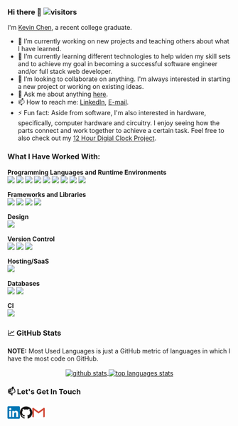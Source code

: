 ### Hi there 👋 ![visitors](https://visitor-badge.glitch.me/badge?page_id=ChibiKev.ChibiKev)
<!--
**ChibiKev/ChibiKev** is a ✨ _special_ ✨ repository because its `README.md` (this file) appears on your GitHub profile.

Here are some ideas to get you started:

- 🔭 I’m currently working on ...
- 🌱 I’m currently learning ...
- 👯 I’m looking to collaborate on ...
- 🤔 I’m looking for help with ...
- 💬 Ask me about ...
- 📫 How to reach me: ...
- 😄 Pronouns: ...
- ⚡ Fun fact: ...
-->

I'm [Kevin Chen](https://www.linkedin.com/in/kevinchen07cd/), a recent college graduate.
- 🔭 I’m currently working on new projects and teaching others about what I have learned.
- 🌱 I’m currently learning different technologies to help widen my skill sets and to achieve my goal in becoming a successful software engineer and/or full stack web developer.
- 👯 I’m looking to collaborate on anything. I'm always interested in starting a new project or working on existing ideas.
- 💬 Ask me about anything [here](https://github.com/ChibiKev/ChibiKev/issues).
- 📫 How to reach me: [LinkedIn](https://www.linkedin.com/in/kevinchen07cd/), [E-mail](mailto:kevinchen.07cd@gmail.com).
- ⚡ Fun fact: Aside from software, I'm also interested in hardware, specifically, computer hardware and circuitry. I enjoy seeing how the parts connect and work together to achieve a certain task. Feel free to also check out my [12 Hour Digial Clock Project](https://chibikev.github.io/Projects/Digital-Clock.html).

### What I Have Worked With:
<b>Programming Languages and Runtime Environments</b><br/>
<img src="https://img.shields.io/badge/node.js%20-%2343853D.svg?&style=for-the-badge&logo=node.js&logoColor=white"/>
<img src="https://img.shields.io/badge/javascript%20-%23323330.svg?&style=for-the-badge&logo=javascript&logoColor=%23F7DF1E"/>
<img src="https://img.shields.io/badge/html5%20-%23E34F26.svg?&style=for-the-badge&logo=html5&logoColor=white"/>
<img src="https://img.shields.io/badge/css3%20-%231572B6.svg?&style=for-the-badge&logo=css3&logoColor=white"/>
<img src="https://img.shields.io/badge/c++%20-%2300599C.svg?&style=for-the-badge&logo=c%2B%2B&ogoColor=white"/>
<img src="https://img.shields.io/badge/c%20-%2300599C.svg?&style=for-the-badge&logo=c&logoColor=white"/>
<img src="https://img.shields.io/badge/python%20-%2314354C.svg?&style=for-the-badge&logo=python&logoColor=white"/>
<img src="https://img.shields.io/badge/markdown-%23000000.svg?&style=for-the-badge&logo=markdown&logoColor=white"/>
<img src="https://img.shields.io/badge/java-%23ED8B00.svg?&style=for-the-badge&logo=java&logoColor=white"/>

<b>Frameworks and Libraries</b><br/>
<img src="https://img.shields.io/badge/react%20-%2320232a.svg?&style=for-the-badge&logo=react&logoColor=%2361DAFB"/>
<img src="https://img.shields.io/badge/bootstrap%20-%23563D7C.svg?&style=for-the-badge&logo=bootstrap&logoColor=white"/>
<img src="https://img.shields.io/badge/express.js%20-%23404d59.svg?&style=for-the-badge"/>
<img src="https://img.shields.io/badge/flask%20-%23000.svg?&style=for-the-badge&logo=flask&logoColor=white"/>

<b>Design</b><br/>
<img src="https://img.shields.io/badge/figma%20-%23F24E1E.svg?&style=for-the-badge&logo=figma&logoColor=white"/>

<b>Version Control</b><br/>
<img src="https://img.shields.io/badge/git%20-%23F05033.svg?&style=for-the-badge&logo=git&logoColor=white"/>
<img src="https://img.shields.io/badge/github%20-%23121011.svg?&style=for-the-badge&logo=github&logoColor=white"/>
<img src="https://img.shields.io/badge/bitbucket%20-%230047B3.svg?&style=for-the-badge&logo=bitbucket&logoColor=white"/>

<b>Hosting/SaaS</b><br/>
<img src="https://img.shields.io/badge/heroku%20-%23430098.svg?&style=for-the-badge&logo=heroku&logoColor=white"/>

<b>Databases</b><br/>
<img src="https://img.shields.io/badge/mysql-%2300f.svg?&style=for-the-badge&logo=mysql&logoColor=white"/>
<img src ="https://img.shields.io/badge/postgres-%23316192.svg?&style=for-the-badge&logo=postgresql&logoColor=white"/>

<b>CI</b><br/>
<img src="https://img.shields.io/badge/travisci%20-%232B2F33.svg?&style=for-the-badge&logo=travis&logoColor=white"/>

### &#x1f4c8; GitHub Stats

**NOTE:** Most Used Languages is just a GitHub metric of languages in which I have the most code on GitHub.

<p align="center">
  <a href="https://github.com/ChibiKev">
    <img align="center" alt="github stats" src="https://github-readme-stats.vercel.app/api?username=ChibiKev&show_icons=true&include_all_commits=true&count_private=true&theme=tokyonight" />
  </a>
  <a href="https://github.com/ChibiKev">
    <img align="center" alt="top languages stats" src="https://github-readme-stats.vercel.app/api/top-langs/?username=ChibiKev&layout=compact&langs_count=8&theme=tokyonight" />
  </a>
</p>

### 📫 Let's Get In Touch
<a href='https://www.linkedin.com/in/kevinchen07cd/'>
<img align="left" alt="Kevin Chen's Linkedin" width="28" src="https://raw.githubusercontent.com/ChibiKev/ChibiKev/master/icons/linkedin.svg" />
</a>

<a href='https://www.github.com/ChibiKev'>
<img align="left" alt="Kevin Chen's Github" width="28" src="https://raw.githubusercontent.com/ChibiKev/ChibiKev/master/icons/github.svg" />
</a>

<a href="mailto:kevinchen.07cd@gmail.com">
<img align="left" width="28" alt="Kevin Chen's Mail" src="https://raw.githubusercontent.com/ChibiKev/ChibiKev/master/icons/gmail.svg" />
</a>

